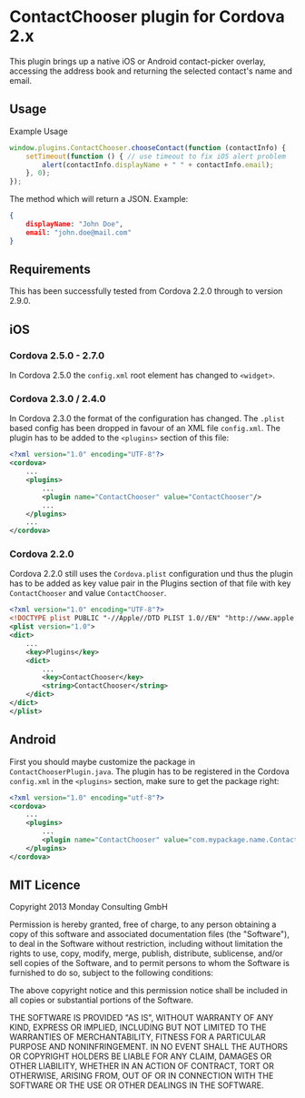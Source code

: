 # ContactChooser plugin for Cordova 2.x

This plugin brings up a native iOS or Android contact-picker overlay, accessing the address book and returning the selected contact's name and email.

## Usage

Example Usage

```js
window.plugins.ContactChooser.chooseContact(function (contactInfo) {
    setTimeout(function () { // use timeout to fix iOS alert problem
        alert(contactInfo.displayName + " " + contactInfo.email);
    }, 0);
});
```

The method which will return a JSON. Example:

```json
{
    displayName: "John Doe",
    email: "john.doe@mail.com"
}
```

## Requirements

This has been successfully tested from Cordova 2.2.0 through to version 2.9.0.

## iOS

### Cordova 2.5.0 - 2.7.0
In Cordova 2.5.0 the `config.xml` root element has changed to `<widget>`.

### Cordova 2.3.0 / 2.4.0
In Cordova 2.3.0 the format of the configuration has changed. The `.plist` based config has been dropped in favour of an XML file `config.xml`. The plugin has to be added to the `<plugins>` section of this file:

```xml
<?xml version="1.0" encoding="UTF-8"?>
<cordova>
    ...
	<plugins>
    	...
	    <plugin name="ContactChooser" value="ContactChooser"/>
		...
    </plugins>
	...
</cordova>
```

### Cordova 2.2.0

Cordova 2.2.0 still uses the `Cordova.plist` configuration und thus the plugin has to be added as key value pair in the Plugins section of that file with key `ContactChooser` and value `ContactChooser`.

```xml
<?xml version="1.0" encoding="UTF-8"?>
<!DOCTYPE plist PUBLIC "-//Apple//DTD PLIST 1.0//EN" "http://www.apple.com/DTDs/PropertyList-1.0.dtd">
<plist version="1.0">
<dict>
	... 
	<key>Plugins</key>
	<dict>
		...
		<key>ContactChooser</key>
		<string>ContactChooser</string>
	</dict>
</dict>
</plist>
```

## Android

First you should maybe customize the package in `ContactChooserPlugin.java`. The plugin has to be registered in the Cordova `config.xml` in the `<plugins>` section, make sure to get the package right:

```xml
<?xml version="1.0" encoding="utf-8"?>
<cordova>
    ...
    <plugins>
        ...
        <plugin name="ContactChooser" value="com.mypackage.name.ContactChooserPlugin" />
    </plugins>
</cordova>
```

## MIT Licence

Copyright 2013 Monday Consulting GmbH

Permission is hereby granted, free of charge, to any person obtaining
a copy of this software and associated documentation files (the
"Software"), to deal in the Software without restriction, including
without limitation the rights to use, copy, modify, merge, publish,
distribute, sublicense, and/or sell copies of the Software, and to
permit persons to whom the Software is furnished to do so, subject to
the following conditions:

The above copyright notice and this permission notice shall be
included in all copies or substantial portions of the Software.

THE SOFTWARE IS PROVIDED "AS IS", WITHOUT WARRANTY OF ANY KIND,
EXPRESS OR IMPLIED, INCLUDING BUT NOT LIMITED TO THE WARRANTIES OF
MERCHANTABILITY, FITNESS FOR A PARTICULAR PURPOSE AND
NONINFRINGEMENT. IN NO EVENT SHALL THE AUTHORS OR COPYRIGHT HOLDERS BE
LIABLE FOR ANY CLAIM, DAMAGES OR OTHER LIABILITY, WHETHER IN AN ACTION
OF CONTRACT, TORT OR OTHERWISE, ARISING FROM, OUT OF OR IN CONNECTION
WITH THE SOFTWARE OR THE USE OR OTHER DEALINGS IN THE SOFTWARE.

